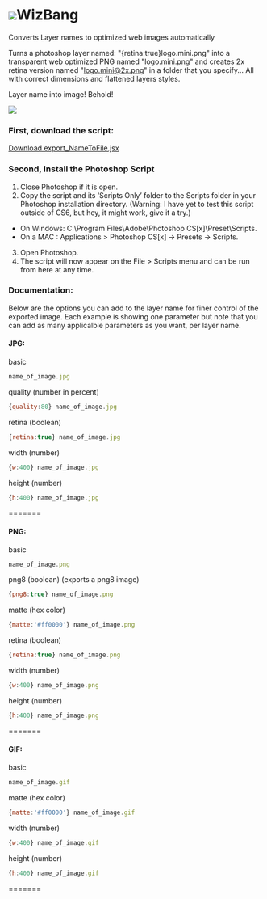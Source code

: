 ![](https://raw.github.com/samcreate/WizBang/master/images/wiz_bang_icon60x60.png)WizBang
=======

 

Converts Layer names to optimized web images automatically 

Turns a photoshop layer named: "{retina:true}logo.mini.png" into a transparent web optimized PNG named "logo.mini.png" and creates 2x retina version named "logo.mini@2x.png" in a folder that you specify... All with correct dimensions and flattened layers styles. 

Layer name into image! Behold!

![](https://raw.github.com/samcreate/WizBang/master/images/layer.examples.png) 


### First, download the script:

[Download export_NameToFile.jsx](https://raw.github.com/samcreate/WizBang/master/export_NameToFile.jsx)

### Second, Install the Photoshop Script
1. Close Photoshop if it is open.
2. Copy the script and its ‘Scripts Only’ folder to the Scripts folder in your Photoshop installation directory. (Warning: I have yet to test this script outside of CS6, but hey, it might work, give it a try.)
  - On Windows: C:\Program Files\Adobe\Photoshop CS[x]\Preset\Scripts.
  - On a MAC  : Applications > Photoshop CS[x] -> Presets -> Scripts.
3. Open Photoshop.
4. The script will now appear on the File > Scripts menu and can be run from here at any time.


### Documentation:

Below are the options you can add to the layer name for finer control of the exported image. Each example is showing one parameter but note that you can add as many applicalble parameters as you want, per layer name. 

#### JPG:

basic 
```javascript
name_of_image.jpg
```

quality (number in percent)
```javascript
{quality:80} name_of_image.jpg
```

retina (boolean)
```javascript
{retina:true} name_of_image.jpg
```

width (number)
```javascript
{w:400} name_of_image.jpg
```

height (number)
```javascript
{h:400} name_of_image.jpg
```

=======
#### PNG:

basic 
```javascript
name_of_image.png
```

png8 (boolean) (exports a png8 image)
```javascript
{png8:true} name_of_image.png
```

matte (hex color)
```javascript
{matte:'#ff0000'} name_of_image.png
```

retina (boolean)
```javascript
{retina:true} name_of_image.png
```

width (number)
```javascript
{w:400} name_of_image.png
```

height (number)
```javascript
{h:400} name_of_image.png
```

=======
#### GIF:

basic 
```javascript
name_of_image.gif
```

matte (hex color)
```javascript
{matte:'#ff0000'} name_of_image.gif
```

width (number)
```javascript
{w:400} name_of_image.gif
```

height (number)
```javascript
{h:400} name_of_image.gif
```
=======

